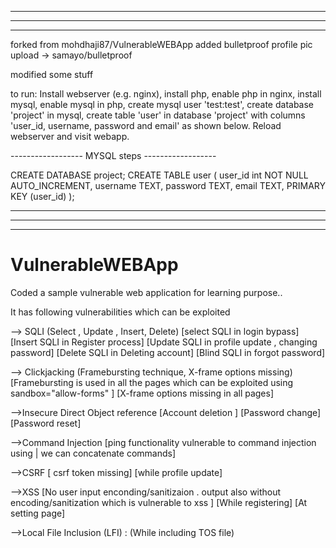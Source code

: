 -----------------------------------------------------------------------------------------------
-----------------------------------------------------------------------------------------------
-----------------------------------------------------------------------------------------------

forked from mohdhaji87/VulnerableWEBApp
added bulletproof profile pic upload -> samayo/bulletproof

modified some stuff

to run:
Install webserver (e.g. nginx), install php, enable php in nginx, install mysql,
enable mysql in php, create mysql user 'test:test', create database 'project' in mysql, create table 'user' in database
'project' with columns 'user_id, username, password and email' as shown below.
Reload webserver and visit webapp.


------------------ MYSQL steps ------------------

CREATE DATABASE project;
CREATE TABLE user (
    user_id int NOT NULL AUTO_INCREMENT,
    username TEXT,
    password TEXT,
    email TEXT,
    PRIMARY KEY (user_id)
);




-----------------------------------------------------------------------------------------------
-----------------------------------------------------------------------------------------------
-----------------------------------------------------------------------------------------------

# VulnerableWEBApp
Coded a sample vulnerable web application for learning purpose..

It has following vulnerabilities which can be exploited

--> SQLI (Select , Update , Insert, Delete)
[select SQLI in login bypass]
[Insert SQLI in Register process]
[Update SQLI in profile update , changing password]
[Delete SQLI in Deleting account]
[Blind SQLI in forgot password]

--> Clickjacking (Framebursting technique, X-frame options missing)
[Framebursting is used in all the pages which can be exploited using sandbox="allow-forms" ]
[X-frame options missing in all pages]

-->Insecure Direct Object reference
[Account deletion ]
[Password change]
[Password reset]


-->Command Injection
[ping functionality vulnerable to command injection using | we can concatenate commands]

-->CSRF
[ csrf token missing]
[while profile update]


-->XSS
[No user input enconding/sanitizaion . output also without encoding/sanitization which is vulnerable to xss ]
[While registering]
[At setting page]


-->Local File Inclusion (LFI) :
(While including TOS file)
